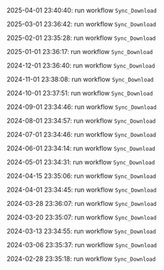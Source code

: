 2025-04-01 23:40:40: run workflow `Sync_Download` 

2025-03-01 23:36:42: run workflow `Sync_Download` 

2025-02-01 23:35:28: run workflow `Sync_Download` 

2025-01-01 23:36:17: run workflow `Sync_Download` 

2024-12-01 23:36:40: run workflow `Sync_Download` 

2024-11-01 23:38:08: run workflow `Sync_Download` 

2024-10-01 23:37:51: run workflow `Sync_Download` 

2024-09-01 23:34:46: run workflow `Sync_Download` 

2024-08-01 23:34:57: run workflow `Sync_Download` 

2024-07-01 23:34:46: run workflow `Sync_Download` 

2024-06-01 23:34:14: run workflow `Sync_Download` 

2024-05-01 23:34:31: run workflow `Sync_Download` 

2024-04-15 23:35:06: run workflow `Sync_Download` 

2024-04-01 23:34:45: run workflow `Sync_Download` 

2024-03-28 23:36:07: run workflow `Sync_Download` 

2024-03-20 23:35:07: run workflow `Sync_Download` 

2024-03-13 23:34:55: run workflow `Sync_Download` 

2024-03-06 23:35:37: run workflow `Sync_Download` 

2024-02-28 23:35:18: run workflow `Sync_Download` 


